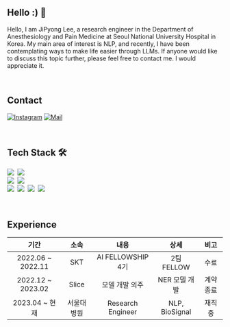 ## Hello :) 👋
Hello, I am JiPyong Lee, a research engineer 
in the Department of Anesthesiology and Pain Medicine at Seoul National University Hospital in Korea. 
My main area of interest is NLP, and recently, I have been contemplating ways to make life easier through LLMs. 
If anyone would like to discuss this topic further, please feel free to contact me. I would appreciate it.

<br>

## Contact
[![Instagram](https://img.shields.io/badge/Instagram-dd2a7b?style=flat-square&logo=Instagram&logoColor=white)](https://www.instagram.com/jee_p0) 
[![Mail](https://img.shields.io/badge/leejipyeong@gmail.com-e10915?style=flat-square&logo=Gmail&logoColor=white)](mailto:leejipyeong@gmail.com)

<br>

## Tech Stack 🛠
<p align="left">
  <img src="https://img.shields.io/badge/Python-3766AB?style=flat-square&logo=Python&logoColor=white"/></a>&nbsp
  <img src="https://img.shields.io/badge/SQL-4479A1?style=flat-square&logo=MySQL&logoColor=white"/>&nbsp
  <br>
  <img src="https://img.shields.io/badge/Pytorch-EE4C2C?style=flat-square&logo=Pytorch&logoColor=white"/>&nbsp
  <img src="https://img.shields.io/badge/tensorflow-FF6F00?style=flat-square&logo=tensorflow&logoColor=white"/>&nbsp 
  <br>
  <img src="https://img.shields.io/badge/Git-F05032?style=flat-square&logo=Git&logoColor=white"/></a>&nbsp
  <img src="https://img.shields.io/badge/Docker-2496ED?style=flat-square&logo=Docker&logoColor=white"/></a>&nbsp
  <img src="https://img.shields.io/badge/FastAPI-009688?style=flat-square&logo=FastAPI&logoColor=white"/></a>&nbsp
  <img src="https://img.shields.io/badge/QGIS-589632?style=flat-square&logo=Qgis&logoColor=white"/></a>&nbsp
</p>

<br>

## Experience
| 기간 | 소속 | 내용 | 상세 | 비고 |
| :------: | :------: | :------: | :------: | :------: |
| 2022.06 ~ 2022.11 | SKT | AI FELLOWSHIP 4기 | 2팀 FELLOW | 수료 |
| 2022.12 ~ 2023.02 | Slice | 모델 개발 외주 | NER 모델 개발 | 계약 종료 |
| 2023.04 ~ 현재 | 서울대병원 | Research Engineer | NLP, BioSignal | 재직 중 |
